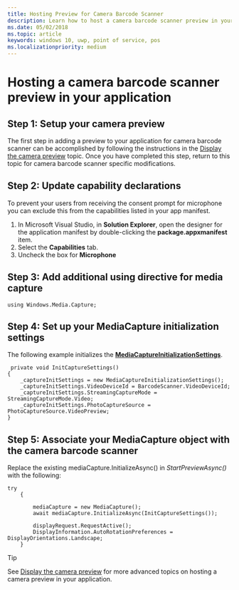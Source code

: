 ```yaml
---
title: Hosting Preview for Camera Barcode Scanner
description: Learn how to host a camera barcode scanner preview in your application
ms.date: 05/02/2018
ms.topic: article
keywords: windows 10, uwp, point of service, pos
ms.localizationpriority: medium
---
```

# Hosting a camera barcode scanner preview in your application
## Step 1: Setup your camera preview
The first step in adding a preview to your application for camera barcode scanner can be accomplished by following the instructions in the [Display the camera preview](../audio-video-camera/simple-camera-preview-access.md) topic.  Once you have completed this step, return to this topic for camera barcode scanner specific modifications.

## Step 2: Update capability declarations
To prevent your users from receiving the consent prompt for microphone you can exclude this from the capabilities listed in your app manifest.

1. In Microsoft Visual Studio, in **Solution Explorer**, open the designer for the application manifest by double-clicking the **package.appxmanifest** item.
2. Select the **Capabilities** tab.
3. Uncheck the box for **Microphone**

 ## Step 3: Add additional using directive for media capture

```Csharp
using Windows.Media.Capture;
```

## Step 4: Set up your MediaCapture initialization settings
The following example initializes the [**MediaCaptureInitializationSettings**](https://docs.microsoft.com/uwp/api/windows.media.capture.mediacaptureinitializationsettings). 

```Csharp
 private void InitCaptureSettings()
{
    _captureInitSettings = new MediaCaptureInitializationSettings();
    _captureInitSettings.VideoDeviceId = BarcodeScanner.VideoDeviceId;
    _captureInitSettings.StreamingCaptureMode = StreamingCaptureMode.Video;
    _captureInitSettings.PhotoCaptureSource = PhotoCaptureSource.VideoPreview;
}
```
## Step 5: Associate your MediaCapture object with the camera barcode scanner
Replace the existing mediaCapture.InitializeAsync() in *StartPreviewAsync()* with the following:

```Csharp
try
    {

        mediaCapture = new MediaCapture();
        await mediaCapture.InitializeAsync(InitCaptureSettings());

        displayRequest.RequestActive();
        DisplayInformation.AutoRotationPreferences = DisplayOrientations.Landscape;
    }
```

> [!TIP]
> See [Display the camera preview](https://docs.microsoft.com/windows/uwp/audio-video-camera/simple-camera-preview-access#add-capability-declarations-to-the-app-manifest) for more advanced topics on hosting a camera preview in your application.
